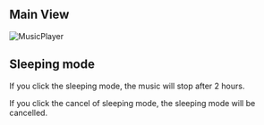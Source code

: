 ## Main View
![MusicPlayer](https://user-images.githubusercontent.com/51303547/60767901-38196500-a0f9-11e9-8c2f-b6eefd8bd771.jpg)

## Sleeping mode
If you click the sleeping mode, the music will stop after 2 hours.

If you click the cancel of sleeping mode, the sleeping mode will be cancelled.

